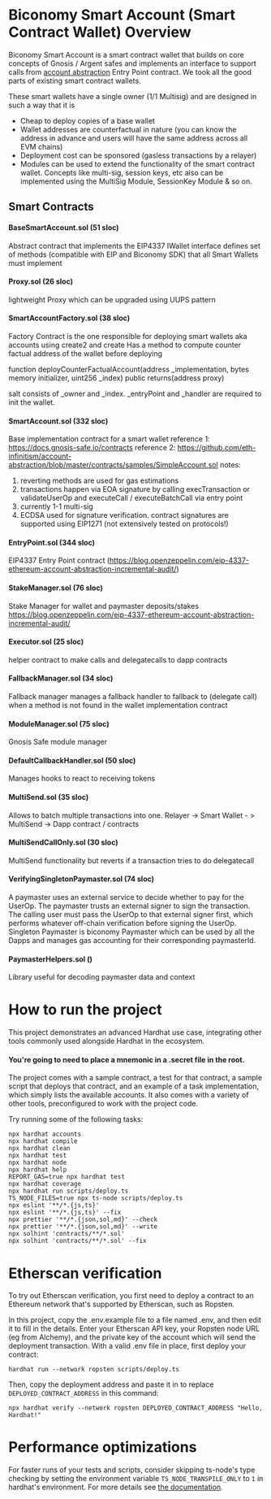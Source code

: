 
# Biconomy Smart Account (Smart Contract Wallet) Overview

Biconomy Smart Account is a smart contract wallet that builds on core concepts of Gnosis / Argent safes and implements an interface to support calls from [account abstraction](https://eips.ethereum.org/EIPS/eip-4337) Entry Point contract. We took all the good parts of existing smart contract wallets. 

These smart wallets have a single owner (1/1 Multisig) and are designed in such a way that it is

- Cheap to deploy copies of a base wallet
- Wallet addresses are counterfactual in nature (you can know the address in advance and users will have the same address across all EVM chains)
- Deployment cost can be sponsored (gasless transactions by a relayer)
- Modules can be used to extend the functionality of the smart contract wallet. Concepts like multi-sig, session keys, etc also can be implemented using the MultiSig Module, SessionKey Module & so on.

## Smart Contracts

#### BaseSmartAccount.sol (51 sloc)
Abstract contract that implements the EIP4337 IWallet interface 
defines set of methods (compatible with EIP and Biconomy SDK) that all Smart Wallets must implement

#### Proxy.sol (26 sloc)
lightweight Proxy which can be upgraded using UUPS pattern

#### SmartAccountFactory.sol (38 sloc)
Factory Contract is the one responsible for deploying smart wallets aka accounts using create2 and create
Has a method to compute counter factual address of the wallet before deploying

function deployCounterFactualAccount(address _implementation, bytes memory initializer, uint256 _index) public returns(address proxy)

salt consists of _owner and _index. _entryPoint and _handler are required to init the wallet. 

#### SmartAccount.sol (332 sloc)
Base implementation contract for a smart wallet
reference 1: https://docs.gnosis-safe.io/contracts
reference 2: https://github.com/eth-infinitism/account-abstraction/blob/master/contracts/samples/SimpleAccount.sol
notes: 
1) reverting methods are used for gas estimations
2) transactions happen via EOA signature by calling execTransaction or validateUserOp and executeCall / executeBatchCall via entry point
3) currently 1-1 multi-sig
4) ECDSA used for signature verification. contract signatures are supported using EIP1271 (not extensively tested on protocols!)

#### EntryPoint.sol (344 sloc)
EIP4337 Entry Point contract (https://blog.openzeppelin.com/eip-4337-ethereum-account-abstraction-incremental-audit/)

#### StakeManager.sol (76 sloc)
Stake Manager for wallet and paymaster deposits/stakes
https://blog.openzeppelin.com/eip-4337-ethereum-account-abstraction-incremental-audit/

#### Executor.sol (25 sloc)
helper contract to make calls and delegatecalls to dapp contracts
#### FallbackManager.sol (34 sloc)
Fallback manager manages a fallback handler to fallback to (delegate call) when a method is not found in the wallet implementation contract
#### ModuleManager.sol (75 sloc)
Gnosis Safe module manager
#### DefaultCallbackHandler.sol (50 sloc)
Manages hooks to react to receiving tokens

#### MultiSend.sol (35 sloc)
Allows to batch multiple transactions into one. Relayer -> Smart Wallet - > MultiSend -> Dapp contract / contracts

#### MultiSendCallOnly.sol (30 sloc)
MultiSend functionality but reverts if a transaction tries to do delegatecall

#### VerifyingSingletonPaymaster.sol (74 sloc)
 A paymaster uses an external service to decide whether to pay for the UserOp. The paymaster trusts an external signer to sign the transaction. The calling user must pass the UserOp to that external signer first, which performs whatever off-chain verification before signing the UserOp. Singleton Paymaster is biconomy Paymaster which can be used by all the Dapps and manages gas accounting for their corresponding paymasterId. 

 #### PaymasterHelpers.sol ()
 Library useful for decoding paymaster data and context

# How to run the project

This project demonstrates an advanced Hardhat use case, integrating other tools commonly used alongside Hardhat in the ecosystem.

#### You're going to need to place a mnemonic in a .secret file in the root. ####

The project comes with a sample contract, a test for that contract, a sample script that deploys that contract, and an example of a task implementation, which simply lists the available accounts. It also comes with a variety of other tools, preconfigured to work with the project code.

Try running some of the following tasks:

```shell
npx hardhat accounts
npx hardhat compile
npx hardhat clean
npx hardhat test
npx hardhat node
npx hardhat help
REPORT_GAS=true npx hardhat test
npx hardhat coverage
npx hardhat run scripts/deploy.ts
TS_NODE_FILES=true npx ts-node scripts/deploy.ts
npx eslint '**/*.{js,ts}'
npx eslint '**/*.{js,ts}' --fix
npx prettier '**/*.{json,sol,md}' --check
npx prettier '**/*.{json,sol,md}' --write
npx solhint 'contracts/**/*.sol'
npx solhint 'contracts/**/*.sol' --fix
```

# Etherscan verification

To try out Etherscan verification, you first need to deploy a contract to an Ethereum network that's supported by Etherscan, such as Ropsten.

In this project, copy the .env.example file to a file named .env, and then edit it to fill in the details. Enter your Etherscan API key, your Ropsten node URL (eg from Alchemy), and the private key of the account which will send the deployment transaction. With a valid .env file in place, first deploy your contract:

```shell
hardhat run --network ropsten scripts/deploy.ts
```

Then, copy the deployment address and paste it in to replace `DEPLOYED_CONTRACT_ADDRESS` in this command:

```shell
npx hardhat verify --network ropsten DEPLOYED_CONTRACT_ADDRESS "Hello, Hardhat!"
```

# Performance optimizations

For faster runs of your tests and scripts, consider skipping ts-node's type checking by setting the environment variable `TS_NODE_TRANSPILE_ONLY` to `1` in hardhat's environment. For more details see [the documentation](https://hardhat.org/guides/typescript.html#performance-optimizations).
